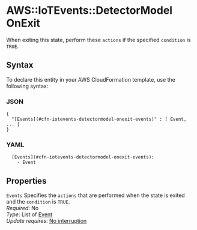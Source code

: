 # AWS::IoTEvents::DetectorModel OnExit<a name="aws-properties-iotevents-detectormodel-onexit"></a>

When exiting this state, perform these `actions` if the specified `condition` is `TRUE`\.

## Syntax<a name="aws-properties-iotevents-detectormodel-onexit-syntax"></a>

To declare this entity in your AWS CloudFormation template, use the following syntax:

### JSON<a name="aws-properties-iotevents-detectormodel-onexit-syntax.json"></a>

```
{
  "[Events](#cfn-iotevents-detectormodel-onexit-events)" : [ Event, ... ]
}
```

### YAML<a name="aws-properties-iotevents-detectormodel-onexit-syntax.yaml"></a>

```
  [Events](#cfn-iotevents-detectormodel-onexit-events): 
    - Event
```

## Properties<a name="aws-properties-iotevents-detectormodel-onexit-properties"></a>

`Events`  <a name="cfn-iotevents-detectormodel-onexit-events"></a>
Specifies the `actions` that are performed when the state is exited and the `condition` is `TRUE`\.  
*Required*: No  
*Type*: List of [Event](aws-properties-iotevents-detectormodel-event.md)  
*Update requires*: [No interruption](https://docs.aws.amazon.com/AWSCloudFormation/latest/UserGuide/using-cfn-updating-stacks-update-behaviors.html#update-no-interrupt)